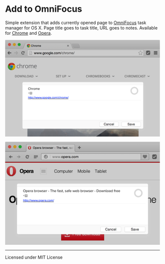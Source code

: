 # Add to OmniFocus

Simple extension that adds currently opened page to [OmniFocus](http://www.omnigroup.com/omnifocus/) task manager for OS X. Page title goes to task title, URL goes to notes. Available for [Chrome](https://chrome.google.com/webstore/detail/add-to-omnifocus/hcooopccekebnaknpolhaoombcaakflp) and [Opera](https://addons.opera.com/en/extensions/details/add-to-omnifocus/).

![Add to OmniFocus in Chrome](pictures/chrome.png)

![Add to OmniFocus in Opera](pictures/opera.png)

---
Licensed under MIT License
